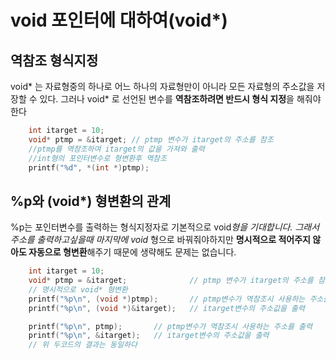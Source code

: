# void 포인터에 대하여(void*)

## 역참조 형식지정
void* 는 자료형중의 하나로 어느 하나의 자료형만이 아니라 모든 자료형의 주소값을 저장할 수 있다.
그러나 void* 로 선언된 변수를 **역참조하려면 반드시 형식 지정**을 해줘야한다

```c
    int itarget = 10;
    void* ptmp = &itarget; // ptmp 변수가 itarget의 주소를 참조 
    //ptmp를 역참조하여 itarget의 값을 가져와 출력 
    //int형의 포인터변수로 형변환후 역참조
    printf("%d", *(int *)ptmp); 
```

## %p와 (void*) 형변환의 관계
%p는 포인터변수를 출력하는 형식지정자로 기본적으로 void*형을 기대합니다.
그래서 주소를 출력하고싶을때 마지막에 void* 형으로 바꿔줘야하지만 **명시적으로 적어주지 않아도 자동으로 형변환**해주기 때문에
생략해도 문제는 없습니다.

```c
    int itarget = 10;
    void* ptmp = &itarget;              // ptmp 변수가 itarget의 주소를 참조 
    // 명시적으로 void* 형변환
    printf("%p\n", (void *)ptmp);       // ptmp변수가 역참조시 사용하는 주소를 출력
    printf("%p\n", (void *)&itarget);   // itarget변수의 주소값을 출력

    printf("%p\n", ptmp);       // ptmp변수가 역참조시 사용하는 주소를 출력
    printf("%p\n", &itarget);   // itarget변수의 주소값을 출력
    // 위 두코드의 결과는 동일하다
```

